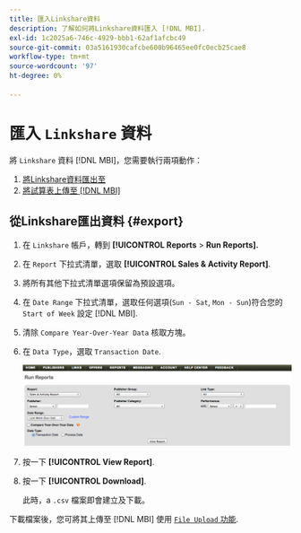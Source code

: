 ```yaml
---
title: 匯入Linkshare資料
description: 了解如何將Linkshare資料匯入 [!DNL MBI].
exl-id: 1c2025a6-746c-4929-bbb1-62af1afcbc49
source-git-commit: 03a5161930cafcbe600b96465ee0fc0ecb25cae8
workflow-type: tm+mt
source-wordcount: '97'
ht-degree: 0%

---
```


# 匯入 `Linkshare` 資料

將 `Linkshare` 資料 [!DNL MBI]，您需要執行兩項動作：

1. [將Linkshare資料匯出至 ](#export)
1. [將試算表上傳至 [!DNL MBI]](../connecting-data/using-file-uploader.md)

## 從Linkshare匯出資料 {#export}

1. 在 `Linkshare` 帳戶，轉到 **[!UICONTROL Reports** > **Run Reports].**

1. 在 `Report` 下拉式清單，選取 **[!UICONTROL Sales & Activity Report]**.

1. 將所有其他下拉式清單選項保留為預設選項。

1. 在 `Date Range` 下拉式清單，選取任何選項(`Sun - Sat`, `Mon - Sun`)符合您的 `Start of Week` 設定 [!DNL MBI].

1. 清除 `Compare Year-Over-Year Data` 核取方塊。

1. 在 `Data Type`，選取 `Transaction Date`.

   ![匯入\_linkshare\_data.png](../../../assets/importing_linkshare_data.png)

1. 按一下 **[!UICONTROL View Report]**.

1. 按一下 **[!UICONTROL Download]**.

   此時，a `.csv` 檔案即會建立及下載。

下載檔案後，您可將其上傳至 [!DNL MBI] 使用 [`File Upload` 功能](../connecting-data/using-file-uploader.md).
